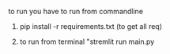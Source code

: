 to run you have to run from commandline

1. pip install -r requirements.txt (to get all req)

2. to run from terminal "stremlit run main.py
